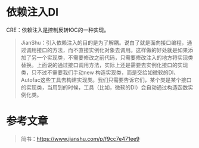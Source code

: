 # 依赖注入DI  

CRE：依赖注入是控制反转IOC的一种实现。  

> JianShu：引入依赖注入的目的是为了解耦。说白了就是面向接口编程，通过调用接口的方法，而不直接实例化对象去调用。这样做的好处就是如果添加了另一个实现类，不需要修改之前代码，只需要修改注入的地方将实现类替换。上面说的通过接口调用方法，实际上还是需要去实例化接口的实现类，只不过不需要我们手动new 构造实现类，而是交给如微软的DI、Autofac这些工具去构建实现类。我们只需要告诉它们，某个类是某个接口的实现类，当用到的时候，工具（比如，微软的DI）会自动通过构造函数实例化类。

# 参考文章  

> 简书：https://www.jianshu.com/p/f9cc7e471ee9